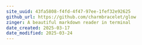 ```yaml
---
site_uuid: 43fa5808-f4fd-4f47-97ee-1fef32e92625
github_url: https://github.com/charmbracelet/glow
zinger: A beautiful markdown reader in terminal
date_created: 2025-03-17
date_modified: 2025-03-24
---
```


